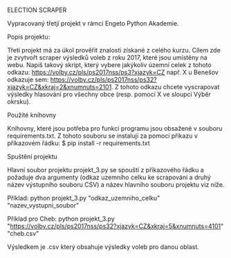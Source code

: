 ELECTION SCRAPER

Vypracovaný třetjí projekt v rámci Engeto Python Akademie.

Popis projektu:

Třetí projekt má za úkol prověřit znalosti získané z celého kurzu. Cílem zde je zvytvořt scraper výsledků voleb z roku 2017, které jsou umístěny na webu. Napiš takový skript, který vybere jakýkoliv územní celek z tohoto odkazu: https://volby.cz/pls/ps2017nss/ps3?xjazyk=CZ např. X u Benešov odkazuje sem: https://volby.cz/pls/ps2017nss/ps32?xjazyk=CZ&xkraj=2&xnumnuts=2101. Z tohoto odkazu chcete vyscrapovat výsledky hlasování pro všechny obce (resp. pomocí X ve sloupci Výběr okrsku).

Použíté knihovny

Knihovny, které jsou potřeba pro funkci programu jsou obsažené v souboru requirements.txt. Z tohoto souboru se instalují za pomocí příkazu v příkazovém řádku: $ pip install -r requirements.txt

Spuštění projektu

Hlavní soubor projektu projekt_3.py se spouští z příkazového řádku a požaduje dva argumenty (odkaz uzemního celku ke scrapování a druhý název výstupního souboru CSV) a název hlavního souboru projektu viz níže.

Příklad: python projekt_3.py "odkaz_uzemniho_celku" "nazev_vystupni_soubor"

Příklad pro Cheb: python projekt_3.py "https://volby.cz/pls/ps2017nss/ps32?xjazyk=CZ&xkraj=5&xnumnuts=4101" "cheb.csv"

Výsledkem je .csv který obsahuje výsledky voleb pro danou oblast.
